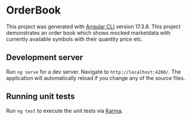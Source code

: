 # OrderBook
This project was generated with [Angular CLI](https://github.com/angular/angular-cli) version 17.3.8.
This project demonstrates an order book which shows mocked marketdata with currently available symbols with their quantity price etc.

## Development server
Run `ng serve` for a dev server. Navigate to `http://localhost:4200/`. The application will automatically reload if you change any of the source files.

## Running unit tests
Run `ng test` to execute the unit tests via [Karma](https://karma-runner.github.io).
